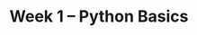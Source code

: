 ---
    title: Week 1 – Python Basics
    weekNumber: 1
    days:
      - date: 2024-4-1
        events:
          "**LEC 1**{: .label .label-lecture } Introduction":
            "[CIT 1.0-1.3](https://inferentialthinking.com/chapters/01/what-is-data-science.html)" 
          "<small><i><span style='display: inline-block; padding-left: 80px'><b>Keywords:</b> data science, course structure, policies, syllabus, Little Women demo </span></i></small>":
          "**SUR**{: .label .label-survey } [Welcome Survey](https://forms.gle/3GxRkRjnhSUDaGA46)":
      - date: 2024-4-3
        events:
          "**LEC 2**{: .label .label-lecture } Expressions and Data Types":
            "[BPD 1-6](https://notes.dsc10.com/01-getting_started/tools.html)" 
          "<small><i><span style='display: inline-block; padding-left: 80px'><b>Keywords:</b> Jupyter notebooks, expressions, variables, assignment, functions, int, float </span></i></small>":
          "**DISC 1**{: .label .label-disc } **Getting Started with Jupyter Notebooks**":
      - date: 2024-4-5
        events:
          "**LEC 3**{: .label .label-lecture } Strings, Lists, and Arrays":
            "[BPD 7-8](https://notes.dsc10.com/02-data_sets/arrays.html), [CIT 14.1](https://inferentialthinking.com/chapters/14/1/Properties_of_the_Mean.html#)" 
          "<small><i><span style='display: inline-block; padding-left: 80px'><b>Keywords:</b> string methods, mean, median, lists, arrays, array arithmetic </span></i></small>":
      - date: 2024-4-6
        events:
          
          "**LAB 0**{: .label .label-lab } **Expressions and Data Types**":
---